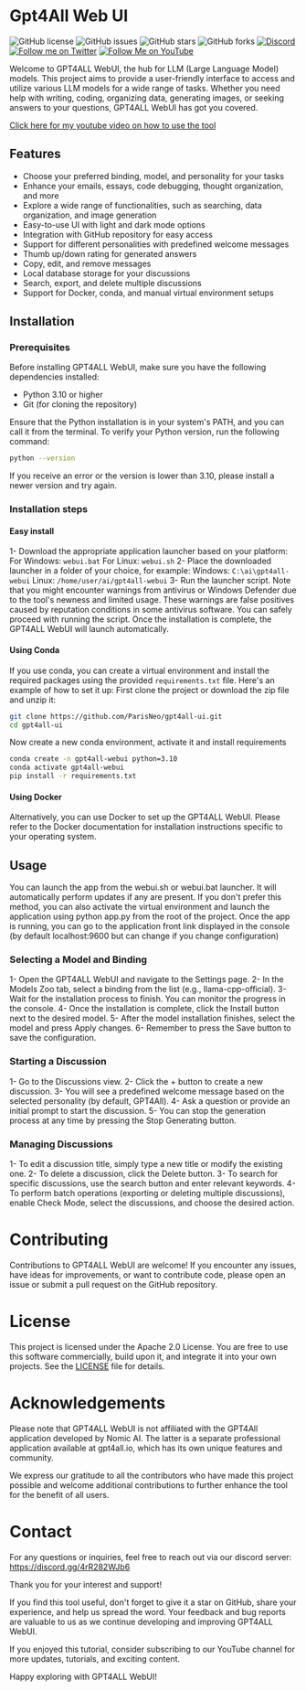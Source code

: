 # Gpt4All Web UI

![GitHub license](https://img.shields.io/github/license/nomic-ai/GPT4All-ui)
![GitHub issues](https://img.shields.io/github/issues/nomic-ai/GPT4All-ui)
![GitHub stars](https://img.shields.io/github/stars/nomic-ai/GPT4All-ui)
![GitHub forks](https://img.shields.io/github/forks/nomic-ai/GPT4All-ui)
[![Discord](https://img.shields.io/discord/1092918764925882418?color=7289da&label=Discord&logo=discord&logoColor=ffffff)](https://discord.gg/4rR282WJb6)
[![Follow me on Twitter](https://img.shields.io/twitter/follow/SpaceNerduino?style=social)](https://twitter.com/SpaceNerduino)
[![Follow Me on YouTube](https://img.shields.io/badge/Follow%20Me%20on-YouTube-red?style=flat&logo=youtube)](https://www.youtube.com/user/Parisneo)

Welcome to GPT4ALL WebUI, the hub for LLM (Large Language Model) models. This project aims to provide a user-friendly interface to access and utilize various LLM models for a wide range of tasks. Whether you need help with writing, coding, organizing data, generating images, or seeking answers to your questions, GPT4ALL WebUI has got you covered.

[Click here for my youtube video on how to use the tool](https://youtu.be/ds_U0TDzbzI)
## Features

- Choose your preferred binding, model, and personality for your tasks
- Enhance your emails, essays, code debugging, thought organization, and more
- Explore a wide range of functionalities, such as searching, data organization, and image generation
- Easy-to-use UI with light and dark mode options
- Integration with GitHub repository for easy access
- Support for different personalities with predefined welcome messages
- Thumb up/down rating for generated answers
- Copy, edit, and remove messages
- Local database storage for your discussions
- Search, export, and delete multiple discussions
- Support for Docker, conda, and manual virtual environment setups

## Installation

### Prerequisites

Before installing GPT4ALL WebUI, make sure you have the following dependencies installed:

- Python 3.10 or higher
- Git (for cloning the repository)

Ensure that the Python installation is in your system's PATH, and you can call it from the terminal. To verify your Python version, run the following command:

```bash
python --version
```
If you receive an error or the version is lower than 3.10, please install a newer version and try again.

### Installation steps
#### Easy install

1- Download the appropriate application launcher based on your platform:
    For Windows: `webui.bat`
    For Linux: `webui.sh`
2- Place the downloaded launcher in a folder of your choice, for example:
    Windows: `C:\ai\gpt4all-webui`
    Linux: `/home/user/ai/gpt4all-webui`
3- Run the launcher script. Note that you might encounter warnings from antivirus or Windows Defender due to the tool's newness and limited usage. These warnings are false positives caused by reputation conditions in some antivirus software. You can safely proceed with running the script.
Once the installation is complete, the GPT4ALL WebUI will launch automatically.

#### Using Conda
If you use conda, you can create a virtual environment and install the required packages using the provided `requirements.txt` file. Here's an example of how to set it up:
First clone the project or download the zip file and unzip it:

```bash
git clone https://github.com/ParisNeo/gpt4all-ui.git
cd gpt4all-ui
```
Now create a new conda environment, activate it and install requirements

```bash
conda create -n gpt4all-webui python=3.10
conda activate gpt4all-webui
pip install -r requirements.txt
```
#### Using Docker
Alternatively, you can use Docker to set up the GPT4ALL WebUI. Please refer to the Docker documentation for installation instructions specific to your operating system.

## Usage

You can launch the app from the webui.sh or webui.bat launcher. It will automatically perform updates if any are present. If you don't prefer this method, you can also activate the virtual environment and launch the application using python app.py from the root of the project.
Once the app is running, you can go to the application front link displayed in the console (by default localhost:9600 but can change if you change configuration) 
### Selecting a Model and Binding
1- Open the GPT4ALL WebUI and navigate to the Settings page.
2- In the Models Zoo tab, select a binding from the list (e.g., llama-cpp-official).
3- Wait for the installation process to finish. You can monitor the progress in the console.
4- Once the installation is complete, click the Install button next to the desired model.
5- After the model installation finishes, select the model and press Apply changes.
6- Remember to press the Save button to save the configuration.

### Starting a Discussion
1- Go to the Discussions view.
2- Click the + button to create a new discussion.
3- You will see a predefined welcome message based on the selected personality (by default, GPT4All).
4- Ask a question or provide an initial prompt to start the discussion.
5- You can stop the generation process at any time by pressing the Stop Generating button.

### Managing Discussions
1- To edit a discussion title, simply type a new title or modify the existing one.
2- To delete a discussion, click the Delete button.
3- To search for specific discussions, use the search button and enter relevant keywords.
4- To perform batch operations (exporting or deleting multiple discussions), enable Check Mode, select the discussions, and choose the desired action.

# Contributing
Contributions to GPT4ALL WebUI are welcome! If you encounter any issues, have ideas for improvements, or want to contribute code, please open an issue or submit a pull request on the GitHub repository.

# License
This project is licensed under the Apache 2.0 License. You are free to use this software commercially, build upon it, and integrate it into your own projects. See the [LICENSE](https://github.com/ParisNeo/GPT4All-ui/blob/main/LICENSE) file for details.

# Acknowledgements
Please note that GPT4ALL WebUI is not affiliated with the GPT4All application developed by Nomic AI. The latter is a separate professional application available at gpt4all.io, which has its own unique features and community.

We express our gratitude to all the contributors who have made this project possible and welcome additional contributions to further enhance the tool for the benefit of all users.

# Contact

For any questions or inquiries, feel free to reach out via our discord server: https://discord.gg/4rR282WJb6

Thank you for your interest and support!

If you find this tool useful, don't forget to give it a star on GitHub, share your experience, and help us spread the word. Your feedback and bug reports are valuable to us as we continue developing and improving GPT4ALL WebUI.

If you enjoyed this tutorial, consider subscribing to our YouTube channel for more updates, tutorials, and exciting content.

Happy exploring with GPT4ALL WebUI!
